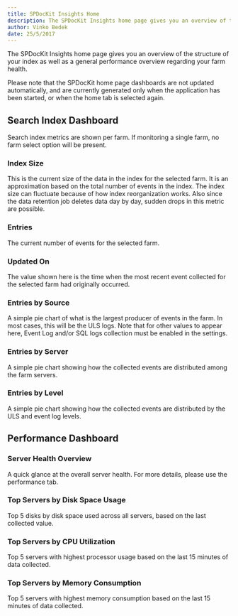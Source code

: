 ```yaml
---
title: SPDocKit Insights Home
description: The SPDocKit Insights home page gives you an overview of the structure of your index as well as a general performance overview regarding your farm health.
author: Vinko Bedek
date: 25/5/2017
---
```


The SPDocKit Insights home page gives you an overview of the structure of your index as well as a general performance overview regarding your farm health.

Please note that the SPDocKit home page dashboards are not updated automatically, and are currently generated only when the application has been started, or when the home tab is selected again. 

## Search Index Dashboard

Search index metrics are shown per farm.
If monitoring a single farm, no farm select option will be present.  

### Index Size
This is the current size of the data in the index for the selected farm. It is an approximation based on the total number of events in the index. The index size can fluctuate because of how index reorganization works. Also since the data retention job deletes data day by day, sudden drops in this metric are possible. 

### Entries
The current number of events for the selected farm. 

### Updated On
The value shown here is the time when the most recent event collected for the selected farm had originally occurred. 

### Entries by Source
A simple pie chart of what is the largest producer of events in the farm. In most cases, this will be the ULS logs. Note that for other values to appear here, Event Log and/or SQL logs collection must be enabled in the settings.

### Entries by Server
A simple pie chart showing how the collected events are distributed among the farm servers.

### Entries by Level
A simple pie chart showing how the collected events are distributed by the ULS and event log levels.


## Performance Dashboard

### Server Health Overview
A quick glance at the overall server health. For more details, please use the performance tab. 

### Top Servers by Disk Space Usage
Top 5 disks by disk space used across all servers, based on the last collected value.

### Top Servers by CPU Utilization
Top 5 servers with highest processor usage based on the last 15 minutes of data collected.

### Top Servers by Memory Consumption
Top 5 servers with highest memory consumption based on the last 15 minutes of data collected.